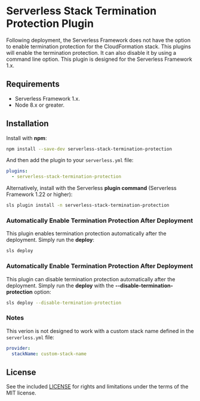 # Serverless Stack Termination Protection Plugin

Following deployment, the Serverless Framework does not have the option to enable termination protection for the CloudFormation stack. This plugins will enable the termination protection. It can also disable it by using a command line option. This plugin is designed for the Serverless Framework 1.x.

## Requirements

- Serverless Framework 1.x.
- Node 8.x or greater.

## Installation

Install with **npm**:

```sh
npm install --save-dev serverless-stack-termination-protection
```

And then add the plugin to your `serverless.yml` file:

```yaml
plugins:
  - serverless-stack-termination-protection
```

Alternatively, install with the Serverless **plugin command** (Serverless Framework 1.22 or higher):

```sh
sls plugin install -n serverless-stack-termination-protection
```

### Automatically Enable Termination Protection After Deployment

This plugin enables termination protection automatically after the deployment. Simply run the **deploy**:

```sh
sls deploy
```

### Automatically Enable Termination Protection After Deployment

This plugin can disable termination protection automatically after the deployment. Simply run the **deploy** with the **--disable-termination-protection** option:

```sh
sls deploy --disable-termination-protection
```

### Notes

This verion is not designed to work with a custom stack name defined in the `serverless.yml` file:

```yaml
provider:
  stackName: custom-stack-name
```

## License

See the included [LICENSE](LICENSE) for rights and limitations under the terms of the MIT license.
